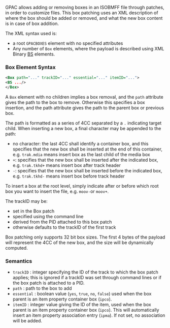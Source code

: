 GPAC allows adding or removing boxes in an ISOBMFF file through patches, in order to customize files. This box patching uses an XML description of where the box should be added or removed, and what the new box content is in case of box addition.

The XML syntax used is:
- a root `GPACBOXES` element with no specified attributes
- Any number of `Box` elements, where the payload is described using XML Binary [BS](XML-Binary) elements. 


### Box Element Syntax

```xml
<Box path="..." trackID="..." essential="..." itemID="...">
<BS .../>
</Box>
```

A `Box` element with no children implies a box removal, and the `path` attribute gives the path to the box to remove. Otherwise this specifies a box insertion, and the path attribute gives the path to the parent box or previous box.

The path is formatted as a series of 4CC separated by a `.` indicating target child. When inserting a new box, a final character may be appended to the path:
- no character: the last 4CC shall identify a container box, and this specifies that the new box shall be inserted at the end of this container, e.g. `trak.mdia` means insert box as the last child of the media box
- `+`: specifies that the new box shall be inserted after the indicated box, e.g. `trak.tkhd+` means insert box after track header
- `-`: specifies that the new box shall be inserted before the indicated box, e.g. `trak.tkhd-` means insert box before track header

To insert a box at the root level, simply indicate after or before which root box you want to insert the file, e.g. `moov-`or `moov+`.

 The trackID may be:
 - set in the Box patch
 - specified using the command line
 - derived from the PID attached to this box patch
- otherwise defaults to the trackID of the first track


Box patching only supports 32 bit box sizes. The first 4 bytes of the payload will represent the 4CC of the new box, and the size will be dynamically computed.
  
### Semantics

*   `trackID` : integer specifying the ID of the track to which the box patch applies; this is ignored if a trackID was set through command lines or if the box patch is attached to a PID.
*   `path` : path to the box to add
*   `essential` : boolean value (`yes`, `true`, `no`, `false`) used when the box parent is an item property container box (`ipco`).
*   `itemID` : integer value giving the ID of the item, used when the box parent is an item property container box (`ipco`). This will automatically insert an item property association entry (`ipma`). If not set, no association will be added.  

